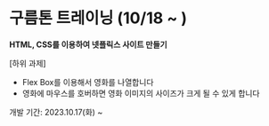 # 구름톤 트레이닝 (10/18 ~ )

**HTML, CSS를 이용하여 넷플릭스 사이트 만들기**

[하위 과제]

-   Flex Box를 이용해서 영화를 나열합니다
-   영화에 마우스를 호버하면 영화 이미지의 사이즈가 크게 될 수 있게 합니다

개발 기간: 2023.10.17(화) ~
